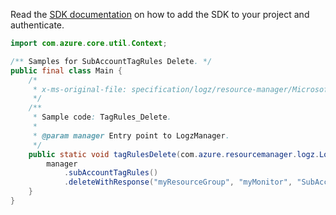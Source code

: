 Read the [SDK documentation](https://github.com/Azure/azure-sdk-for-java/blob/azure-resourcemanager-logz_1.0.0-beta.1/sdk/logz/azure-resourcemanager-logz/README.md) on how to add the SDK to your project and authenticate.

```java
import com.azure.core.util.Context;

/** Samples for SubAccountTagRules Delete. */
public final class Main {
    /*
     * x-ms-original-file: specification/logz/resource-manager/Microsoft.Logz/stable/2020-10-01/examples/SubAccountTagRules_Delete.json
     */
    /**
     * Sample code: TagRules_Delete.
     *
     * @param manager Entry point to LogzManager.
     */
    public static void tagRulesDelete(com.azure.resourcemanager.logz.LogzManager manager) {
        manager
            .subAccountTagRules()
            .deleteWithResponse("myResourceGroup", "myMonitor", "SubAccount1", "default", Context.NONE);
    }
}
```
